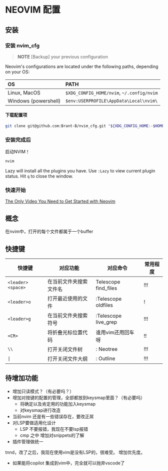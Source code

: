 # NEOVIM 配置

## 安装

### 安装 nvim_cfg

> **NOTE**
> [Backup] your previous configuration

Neovim's configurations are located under the following paths, depending on
your OS:

| OS | PATH |
| :- | :--- |
| Linux, MacOS | `$XDG_CONFIG_HOME/nvim`, `~/.config/nvim` |
| Windows (powershell)| `$env:USERPROFILE\AppData\Local\nvim\` |

#### 下载配置项

```sh
git clone git@github.com:Brant-B/nvim_cfg.git "${XDG_CONFIG_HOME:-$HOME/.config}"/nvim
```

### 安装完成后

启动NVIM！

```sh
nvim
```

Lazy will install all the plugins you have.
Use `:Lazy` to view current plugin status. Hit `q` to close the window.

### 快速开始

[The Only Video You Need to Get Started with Neovim](https://youtu.be/m8C0Cq9Uv9o)

## 概念

在nvim中，打开的每个文件都属于一个buffer

## 快捷键

|快捷键|对应功能|对应命令|常用程度|
|------|--------|------|----------|
|`<leader><space>`|在当前文件夹搜索文件名|Telescope find_files <CR>|!!!|
|`<leader>o`|打开最近使用的文件|:Telescope oldfiles|!|
|`<leader>g`|在当前文件夹搜索符号|:Telescope live_grep|!!!|
|`<CR>`|将折叠光标位置代码|谁用vim还用回车呀|!!|
|`\\`|打开关闭文件树|: Neotree|!!!|
|`\|`|打开关闭文件大纲|: Outline|!!!|

## 待增加功能

- 增加只读模式？（有必要吗？）
- 增加对按键的配置的管理，全部都放到keysmap里面？（有必要吗）
    - 将确定以及肯定用的功能加入keysmap  
    - 对keysmap进行改造  
- 当前nvim 还是有一些错误存在，要改正屌
- 对LSP要做适用化设计
    - LSP 不要报错，我现在不要lsp报错
    - cmp 之中 增加对snippets的了解
- 插件管理做统一

tnnd，改了之后，我现在使用vim是没有LSP的，很难受。
增加优先度。
- 如果能将copilot 集成到vim中，完全就可以抛弃vscode了
